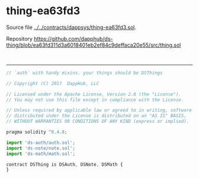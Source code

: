 # thing-ea63fd3

Source file [../../contracts/dappsys/thing-ea63fd3.sol](../../contracts/dappsys/thing-ea63fd3.sol).

Repository https://github.com/dapphub/ds-thing/blob/ea63fd311d3a6018401eb2ef84c9deffaca20e55/src/thing.sol

<br />

<hr />

```javascript
// `auth` with handy mixins. your things should be DSThings

// Copyright (C) 2017  DappHub, LLC

// Licensed under the Apache License, Version 2.0 (the "License").
// You may not use this file except in compliance with the License.

// Unless required by applicable law or agreed to in writing, software
// distributed under the License is distributed on an "AS IS" BASIS,
// WITHOUT WARRANTIES OR CONDITIONS OF ANY KIND (express or implied).

pragma solidity ^0.4.8;

import 'ds-auth/auth.sol';
import 'ds-note/note.sol';
import 'ds-math/math.sol';

contract DSThing is DSAuth, DSNote, DSMath {
}

```
